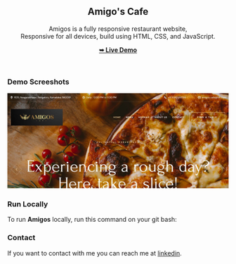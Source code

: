 <div align="center">
  

  <br />
  <br />

  <h2 align="center">Amigo's Cafe</h2>

  Amigos is a fully responsive restaurant website, <br />Responsive for all devices, build using HTML, CSS, and JavaScript.

  <a href="https://tsmohan17.github.io/Cafe-Amigos/"><strong>➥ Live Demo</strong></a>

</div>

<br />

### Demo Screeshots

![Amigos Desktop Demo](./readme-images/WhatsApp%20Image%202023-08-10%20at%2016.30.25.jpg "Desktop Demo")

### Run Locally

To run **Amigos** locally, run this command on your git bash:

### Contact

If you want to contact with me you can reach me at [linkedin](https://www.www.linkedin.com/in/mohants).

